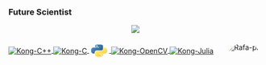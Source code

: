 ### Future Scientist


<div align="center">
  <a href="https://github.com/Kongxu7">
  <img height="180em" src="https://github-readme-stats.vercel.app/api?username=Kongxu7&theme=vision-friendly-dark&include_all_commits=true&count_private=true"/>                  
</div>
<div style="display: inline_block"><br>
  <img align="center" alt="Kong-C++" height="30" width="40" src="https://cdn.jsdelivr.net/gh/devicons/devicon/icons/cplusplus/cplusplus-plain.svg" />
  <img align="center" alt="Kong-C" height="30" width="40" src="https://cdn.jsdelivr.net/gh/devicons/devicon/icons/c/c-plain.svg" />
  <img align="center" alt="Kong-Python" height="30" width="40" src="https://raw.githubusercontent.com/devicons/devicon/master/icons/python/python-original.svg">
  <img align="center" alt="Kong-OpenCV" height="30" width="40" src="https://code.iconify.design/2/2.0.3/iconify.min.js">
  <img align="center" alt="Kong-Julia" height="30" width="40" src="https://cdn.jsdelivr.net/gh/devicons/devicon/icons/julia/julia-plain-wordmark.svg" />
  <img align="right" alt="Rafa-pic" height="150" style="border-radius:50px;" 
</div>
  
  ##
